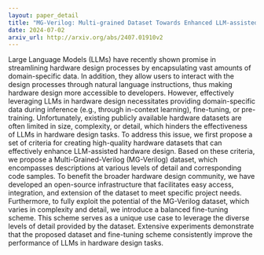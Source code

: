 ```yaml
---
layout: paper_detail
title: "MG-Verilog: Multi-grained Dataset Towards Enhanced LLM-assisted Verilog Generation"
date: 2024-07-02
arxiv_url: http://arxiv.org/abs/2407.01910v2
---
```


Large Language Models (LLMs) have recently shown promise in streamlining hardware design processes by encapsulating vast amounts of domain-specific data. In addition, they allow users to interact with the design processes through natural language instructions, thus making hardware design more accessible to developers. However, effectively leveraging LLMs in hardware design necessitates providing domain-specific data during inference (e.g., through in-context learning), fine-tuning, or pre-training. Unfortunately, existing publicly available hardware datasets are often limited in size, complexity, or detail, which hinders the effectiveness of LLMs in hardware design tasks. To address this issue, we first propose a set of criteria for creating high-quality hardware datasets that can effectively enhance LLM-assisted hardware design. Based on these criteria, we propose a Multi-Grained-Verilog (MG-Verilog) dataset, which encompasses descriptions at various levels of detail and corresponding code samples. To benefit the broader hardware design community, we have developed an open-source infrastructure that facilitates easy access, integration, and extension of the dataset to meet specific project needs. Furthermore, to fully exploit the potential of the MG-Verilog dataset, which varies in complexity and detail, we introduce a balanced fine-tuning scheme. This scheme serves as a unique use case to leverage the diverse levels of detail provided by the dataset. Extensive experiments demonstrate that the proposed dataset and fine-tuning scheme consistently improve the performance of LLMs in hardware design tasks.
